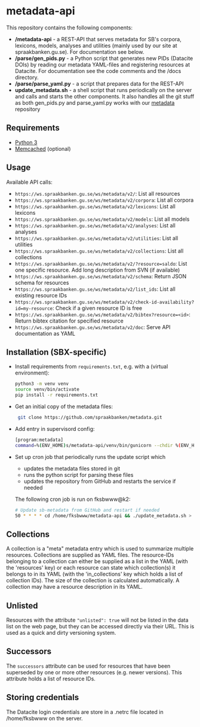 # metadata-api

This repository contains the following components:

- **/metadata-api** - a REST-API that serves metadata for SB's corpora, lexicons, models, analyses and utilities (mainly used by our site at spraakbanken.gu.se). For documentation see below.
- **/parse/gen_pids.py** - a Python script that generates new PIDs (Datacite DOIs) by reading our metadata YAML-files and registering resources at Datacite. For documentation see the code comments and the /docs directory.
- **/parse/parse_yaml.py** - a script that prepares data for the REST-API
- **update_metadata.sh** - a shell script that runs periodically on the server and calls and starts the other components. It also handles all the git stuff as both gen_pids.py and parse_yaml.py works with our [metadata](https://github.com/spraakbanken/metadata) repository

## Requirements

- [Python 3](https://docs.python.org/3/)
- [Memcached](https://memcached.org/) (optional)

## Usage

Available API calls:

- `https://ws.spraakbanken.gu.se/ws/metadata/v2/`: List all resources
- `https://ws.spraakbanken.gu.se/ws/metadata/v2/corpora`: List all corpora
- `https://ws.spraakbanken.gu.se/ws/metadata/v2/lexicons`: List all lexicons
- `https://ws.spraakbanken.gu.se/ws/metadata/v2/models`: List all models
- `https://ws.spraakbanken.gu.se/ws/metadata/v2/analyses`: List all analyses
- `https://ws.spraakbanken.gu.se/ws/metadata/v2/utilities`: List all utilities
- `https://ws.spraakbanken.gu.se/ws/metadata/v2/collections`: List all collections
- `https://ws.spraakbanken.gu.se/ws/metadata/v2/?resource=saldo`: List one specific resource. Add long description from SVN (if available)
- `https://ws.spraakbanken.gu.se/ws/metadata/v2/schema`: Return JSON schema for resources
- `https://ws.spraakbanken.gu.se/ws/metadata/v2/list_ids`: List all existing resource IDs
- `https://ws.spraakbanken.gu.se/ws/metadata/v2/check-id-availability?id=my-resource`: Check if a given resource ID is free
- `https://ws.spraakbanken.gu.se/ws/metadata/v2/bibtex?resource=<id>`: Return bibtex citation for specified resource
- `https://ws.spraakbanken.gu.se/ws/metadata/v2/doc`: Serve API documentation as YAML

## Installation (SBX-specific)

- Install requirements from `requirements.txt`, e.g. with a (virtual environment):

  ```.bash
  python3 -m venv venv
  source venv/bin/activate
  pip install -r requirements.txt
  ```

- Get an initial copy of the metadata files:

  ```.bash
   git clone https://github.com/spraakbanken/metadata.git
  ```

- Add entry in supervisord config:

  ```.bash
  [program:metadata]
  command=%(ENV_HOME)s/metadata-api/venv/bin/gunicorn --chdir %(ENV_HOME)s/metadata-api -b "0.0.0.0:1337" metadata_api:create_app()
  ```

- Set up cron job that periodically runs the update script which
  - updates the metadata files stored in git
  - runs the python script for parsing these files
  - updates the repository from GitHub and restarts the service if needed

  The following cron job is run on fksbwww@k2:

  ```.bash
  # Update sb-metadata from GitHub and restart if needed
  50 * * * * cd /home/fksbwww/metadata-api && ./update_metadata.sh > /dev/null
  ```

## Collections

A collection is a "meta" metadata entry which is used to summarize multiple resources. Collections are supplied as YAML
files. The resource-IDs belonging to a collection can either be supplied as a list in the YAML (with the 'resources'
key) or each resource can state which collection(s) it belongs to in its YAML (with the 'in_collections' key which holds
a list of collection IDs). The size of the collection is calculated automatically. A collection may have a resource
description in its YAML.

## Unlisted

Resources with the attribute `"unlisted": true` will not be listed in the data list on the web page, but they can be
accessed directly via their URL. This is used as a quick and dirty versioning system.

## Successors

The `successors` attribute can be used for resources that have been superseded by one or more other resources (e.g.
newer versions). This attribute holds a list of resource IDs.

## Storing credentials

The Datacite login credentials are store in a .netrc file located in /home/fksbwww on the server.
